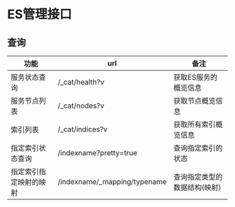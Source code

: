 # ES管理接口

## 查询

|功能|url|备注|
|---|---|---|
|服务状态查询|/_cat/health?v|获取ES服务的概览信息|
|服务节点列表|/_cat/nodes?v|获取节点概览信息|
|索引列表|/_cat/indices?v|获取所有索引概览信息|
|指定索引状态查询|/indexname?pretty=true|查询指定索引的状态|
|指定索引指定映射的映射|/indexname/_mapping/typename|查询指定类型的数据结构(映射)|